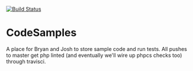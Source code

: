 [![Build Status](https://travis-ci.org/fragment2501/CodeSamples.svg?branch=master)](https://travis-ci.org/fragment2501/CodeSamples)

# CodeSamples
A place for Bryan and Josh to store sample code and run tests.
All pushes to master get php linted (and eventually we'll wire up phpcs checks too) through travisci.
